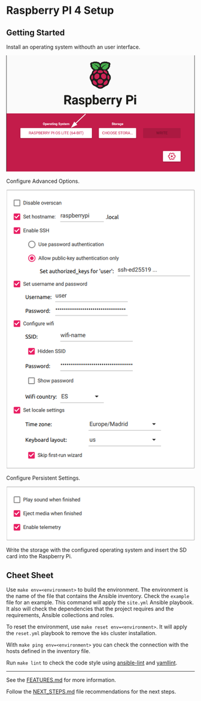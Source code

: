 # Raspberry PI 4 Setup

## Getting Started
Install an operating system withouth an user interface.

![Raspberry Pi OS Lite (64-BIT)](doc/assets/01-os.png "Raspberry Pi OS Lite")

Configure Advanced Options.

![Raspberry Pi Advanced Options (64-BIT)](doc/assets/02-advanced-options.png "Raspberry Pi Advanced Options")

Configure Persistent Settings.

![Raspberry Pi Persistent Settings (64-BIT)](doc/assets/03-persistent-settings.png "Raspberry Pi Persistent Settings")

Write the storage with the configured operating system and insert the SD card into the Raspberry Pi.

## Cheet Sheet

Use `make env=<environment>` to build the environment. The environment is the name of the file that contains the Ansible inventory. Check the `example` file for an example. This command will apply the `site.yml` Ansible playbook. It also will check the dependencies that the project requires and the requirements, Ansible collections and roles.

To reset the environment, use `make reset env=<environment>`. It will apply the `reset.yml` playbook to remove the `k0s` cluster installation.

With `make ping env=<environment>` you can check the connection with the hosts defined in the inventory file.

Run `make lint` to check the code style using [ansible-lint](https://github.com/ansible-community/ansible-lint) and [yamllint](https://github.com/adrienverge/yamllint).

---

See the [FEATURES.md](doc/FEATURES.md) for more information.

Follow the [NEXT_STEPS.md](doc/NEXT_STEPS.md) file recommendations for the next steps.
